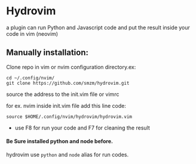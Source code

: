 # Hydrovim
a plugin can run Python and Javascript code and put the result inside your code in vim (neovim)

## Manually installation:
Clone repo in vim or nvim configuration directory.ex: 
```
cd ~/.config/nvim/
git clone https://github.com/smzm/hydrovim.git
```

source the address to the init.vim file or vimrc

for ex. nvim inside init.vim file add this line code:
``` 
source $HOME/.config/nvim/hydrovim/hydrovim.vim
```

* use F8 for run your code and F7 for cleaning the result

#### Be Sure installed python and node before.
hydrovim use ```python``` and ```node``` alias for run codes.
